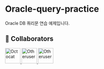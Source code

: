 # Oracle-query-practice
Oracle DB 쿼리문 연습 예제입니다.



## 👥 Collaborators


<a href="https://github.com/0-zoo">
  <img src="https://github.com/octocat.png" width="50" height="50" alt="Octocat" />
</a>
<a href="https://github.com/shinjunsuuu">
  <img src="https://github.com/otheruser.png" width="50" height="50" alt="Otheruser" />
</a>
<a href="https://github.com/Minkyoungg0">
  <img src="https://github.com/otheruser.png" width="50" height="50" alt="Otheruser" />
</a>
